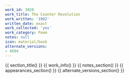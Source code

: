 ```yaml
---
work_id: 3020
work_title: The Counter Revolution
work_written: '1982'
written_date: exact
work_collected: 'yes'
work_category: Poem
notes: null
icon: material/book
alternate_versions:
- 4694
---
```


{{ section_title() }}
{{ work_info() }}
{{ notes_section() }}
{{ appearances_section() }}
{{ alternate_versions_section() }}